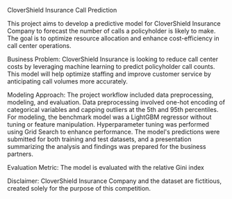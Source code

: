 CloverShield Insurance Call Prediction

This project aims to develop a predictive model for CloverShield Insurance Company to forecast the number of calls a policyholder is likely to make. The goal is to optimize resource allocation and enhance cost-efficiency in call center operations.

Business Problem: CloverShield Insurance is looking to reduce call center costs by leveraging machine learning to predict policyholder call counts. This model will help optimize staffing and improve customer service by anticipating call volumes more accurately.

Modeling Approach: The project workflow included data preprocessing, modeling, and evaluation. Data preprocessing involved one-hot encoding of categorical variables and capping outliers at the 5th and 95th percentiles. For modeling, the benchmark model was a LightGBM regressor without tuning or feature manipulation. Hyperparameter tuning was performed using Grid Search to enhance performance. The model's predictions were submitted for both training and test datasets, and a presentation summarizing the analysis and findings was prepared for the business partners.

Evaluation Metric: The model is evaluated with the relative Gini index

Disclaimer: CloverShield Insurance Company and the dataset are fictitious, created solely for the purpose of this competition.
